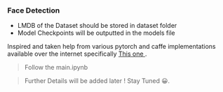 ### Face Detection

- LMDB of the Dataset should be stored in dataset folder
- Model Checkpoints will be outputted in the models file

Inspired and taken help from various pytorch and caffe implementations available over the internet specifically <a href="https://github.com/weiliu89/caffe/tree/ssd"> This one </a>. 

> Follow the main.ipynb

> Further Details will be added later ! Stay Tuned 😀.